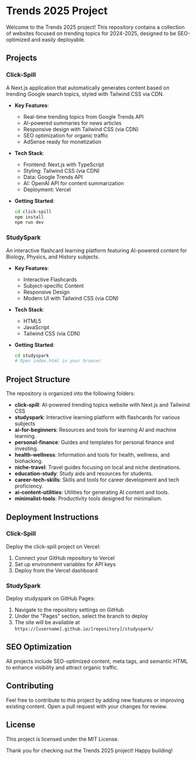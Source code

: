 # Trends 2025 Project

Welcome to the Trends 2025 project! This repository contains a collection of websites focused on trending topics for 2024-2025, designed to be SEO-optimized and easily deployable.

## Projects

### Click-Spill

A Next.js application that automatically generates content based on trending Google search topics, styled with Tailwind CSS via CDN.

- **Key Features**:

  - Real-time trending topics from Google Trends API
  - AI-powered summaries for news articles
  - Responsive design with Tailwind CSS (via CDN)
  - SEO optimization for organic traffic
  - AdSense ready for monetization

- **Tech Stack**:

  - Frontend: Next.js with TypeScript
  - Styling: Tailwind CSS (via CDN)
  - Data: Google Trends API
  - AI: OpenAI API for content summarization
  - Deployment: Vercel

- **Getting Started**:
  ```bash
  cd click-spill
  npm install
  npm run dev
  ```

### StudySpark

An interactive flashcard learning platform featuring AI-powered content for Biology, Physics, and History subjects.

- **Key Features**:

  - Interactive Flashcards
  - Subject-specific Content
  - Responsive Design
  - Modern UI with Tailwind CSS (via CDN)

- **Tech Stack**:

  - HTML5
  - JavaScript
  - Tailwind CSS (via CDN)

- **Getting Started**:
  ```bash
  cd studyspark
  # Open index.html in your browser
  ```

## Project Structure

The repository is organized into the following folders:

- **click-spill**: AI-powered trending topics website with Next.js and Tailwind CSS
- **studyspark**: Interactive learning platform with flashcards for various subjects
- **ai-for-beginners**: Resources and tools for learning AI and machine learning.
- **personal-finance**: Guides and templates for personal finance and investing.
- **health-wellness**: Information and tools for health, wellness, and biohacking.
- **niche-travel**: Travel guides focusing on local and niche destinations.
- **education-study**: Study aids and resources for students.
- **career-tech-skills**: Skills and tools for career development and tech proficiency.
- **ai-content-utilities**: Utilities for generating AI content and tools.
- **minimalist-tools**: Productivity tools designed for minimalism.

## Deployment Instructions

### Click-Spill

Deploy the click-spill project on Vercel:

1. Connect your GitHub repository to Vercel
2. Set up environment variables for API keys
3. Deploy from the Vercel dashboard

### StudySpark

Deploy studyspark on GitHub Pages:

1. Navigate to the repository settings on GitHub
2. Under the "Pages" section, select the branch to deploy
3. The site will be available at `https://[username].github.io/[repository]/studyspark/`

## SEO Optimization

All projects include SEO-optimized content, meta tags, and semantic HTML to enhance visibility and attract organic traffic.

## Contributing

Feel free to contribute to this project by adding new features or improving existing content. Open a pull request with your changes for review.

## License

This project is licensed under the MIT License.

Thank you for checking out the Trends 2025 project! Happy building!
